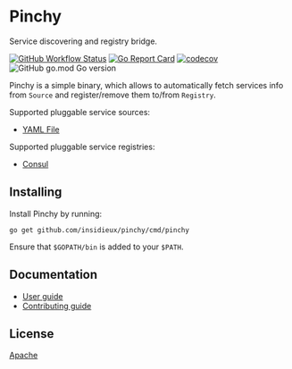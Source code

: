 # Pinchy

Service discovering and registry bridge.

[![GitHub Workflow Status](https://img.shields.io/github/workflow/status/insidieux/pinchy/CI?style=flat-square)](https://github.com/insidieux/pinchy/actions?query=workflow%3ACI)
[![Go Report Card](https://goreportcard.com/badge/github.com/insidieux/pinchy)](https://goreportcard.com/report/github.com/insidieux/pinchy)
[![codecov](https://codecov.io/gh/insidieux/pinchy/branch/master/graph/badge.svg?token=BI6HEMPLB1)](https://codecov.io/gh/insidieux/pinchy/branch/master)
![GitHub go.mod Go version](https://img.shields.io/github/go-mod/go-version/insidieux/pinchy)

Pinchy is a simple binary, which allows to automatically fetch services info from `Source` and register/remove them to/from `Registry`.

Supported pluggable service sources:
- [YAML File](https://ru.wikipedia.org/wiki/YAML)

Supported pluggable service registries:
- [Consul](http://www.consul.io/)

## Installing

Install Pinchy by running:

```shell
go get github.com/insidieux/pinchy/cmd/pinchy
```

Ensure that `$GOPATH/bin` is added to your `$PATH`.

## Documentation

- [User guide][]
- [Contributing guide][]

[User guide]: ./docs/user-guide.md
[Contributing guide]: ./docs/contributing.md

## License

[Apache][]

[Apache]: ./LICENSE

